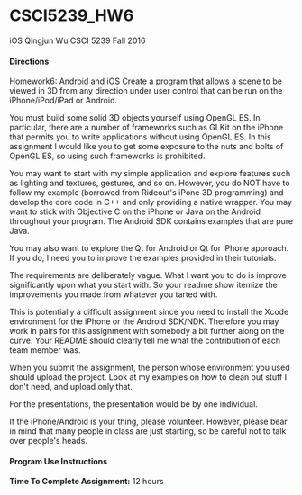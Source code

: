# CSCI5239_HW6
iOS
Qingjun Wu
CSCI 5239 Fall 2016

#### Directions
Homework6: Android and iOS
Create a program that allows a scene to be viewed in 3D from any direction
under user control that can be run on the iPhone/iPod/iPad or Android.


You must build some solid 3D objects yourself using OpenGL ES.  In particular,
there are a number of frameworks such as GLKit on the iPhone that permits you
to write applications without using OpenGL ES.  In this assignment I would like
you to get some exposure to the nuts and bolts of OpenGL ES, so using such
frameworks is prohibited.


You may want to start with my simple application and explore features such as
lighting and textures, gestures, and so on.  However, you do NOT have to follow
my example (borrowed from Rideout's iPone 3D programming) and develop the core
code in C++ and only providing a native wrapper.  You may want to  stick with 
Objective C on the iPhone or Java on the Android throughout your program. The
Android SDK contains examples that are pure Java.


You may also want to explore the Qt for Android or Qt for iPhone approach.  If you do,
I need you to improve the examples provided in their tutorials.


The requirements are deliberately vague.  What I want you to do is improve significantly
upon what you start with.  So your readme show itemize the improvements you made
from whatever you tarted with.


This is potentially a difficult assignment since you need to install the Xcode
environment for the iPhone or the Android SDK/NDK.  Therefore you may work in
pairs for this assignment with somebody a bit further along on the curve.  Your
README should clearly tell me what the contribution of each team member was.


When you submit the assignment, the person whose environment you used should
upload the project.  Look at my examples on how to clean out stuff I don't
need, and upload only that.


For the presentations, the presentation would be by one individual.


If the iPhone/Android is your thing, please volunteer.  However, please bear in
mind that many people in class are just starting, so be careful not to talk over
people's heads.



#### Program Use Instructions

**Time To Complete Assignment:** 12 hours


